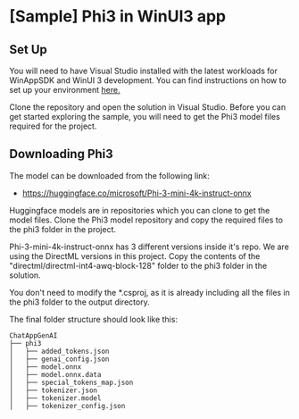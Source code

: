 # [Sample] Phi3 in WinUI3 app

## Set Up

You will need to have Visual Studio installed with the latest workloads for WinAppSDK and WinUI 3 development. You can find instructions on how to set up your environment [here.](https://learn.microsoft.com/en-us/windows/apps/windows-app-sdk/set-up-your-development-environment?tabs=cs-vs-community%2Ccpp-vs-community%2Cvs-2022-17-1-a%2Cvs-2022-17-1-b#install-visual-studio)

Clone the repository and open the solution in Visual Studio. Before you can get started exploring the sample, you will need to get the Phi3 model files required for the project.

## Downloading Phi3

The model can be downloaded from the following link:
- https://huggingface.co/microsoft/Phi-3-mini-4k-instruct-onnx

Huggingface models are in repositories which you can clone to get the model files. Clone the Phi3 model repository and copy the required files to the phi3 folder in the project.

Phi-3-mini-4k-instruct-onnx has 3 different versions inside it's repo. We are using the DirectML versions in this project.
Copy the contents of the "directml/directml-int4-awq-block-128" folder to the phi3 folder in the solution.

You don't need to modify the *.csproj, as it is already including all the files in the phi3 folder to the output directory.

The final folder structure should look like this:

```
ChatAppGenAI
├── phi3
│   ├── added_tokens.json
│   ├── genai_config.json
│   ├── model.onnx
│   ├── model.onnx.data
│   ├── special_tokens_map.json
│   ├── tokenizer.json
│   ├── tokenizer.model
│   ├── tokenizer_config.json
```
